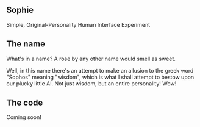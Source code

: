 ## Sophie
Simple, Original-Personality Human Interface Experiment

## The name
What's in a name?  A rose by any other name would smell as sweet.

Well, in this name there's an attempt to make an allusion to the greek word 
"Sophos" meaning "wisdom", which is what I shall attempt to bestow upon our 
plucky little AI.  Not just wisdom, but an entire personality!  Wow!

## The code
Coming soon!
